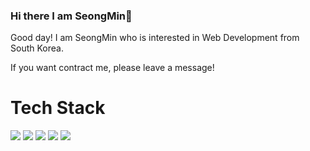 ### Hi there I am SeongMin👋

Good day! I am SeongMin who is interested in Web Development from South Korea.

If you want contract me, please leave a message!

# Tech Stack
<img src="https://img.shields.io/badge/JavaScript-F7DF1E?style=flat-square&logo=JavaScript&logoColor=white"/> <img src="https://img.shields.io/badge/TypeScript-3178C6?style=flat-square&logo=JavaScript&logoColor=white"/> <img src="https://img.shields.io/badge/Node.js-339933?style=flat-square&logo=Node.js&logoColor=white"/> <img src="https://img.shields.io/badge/express-000000?style=flat-square&logo=express&logoColor=white"/>  <img src="https://img.shields.io/badge/Gatsby-663399?style=flat-square&logo=Gatsby&logoColor=white"/>
